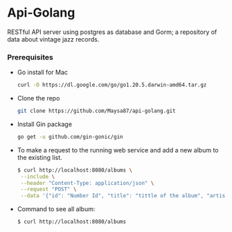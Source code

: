 # Api-Golang
RESTful API server using postgres as database and Gorm; a repository of data about vintage jazz records.

### Prerequisites
* Go install for Mac
  ```sh
  curl -O https://dl.google.com/go/go1.20.5.darwin-amd64.tar.gz
  ```

* Clone the repo
   ```sh
   git clone https://github.com/Maysa87/api-golang.git
   ```
* Install Gin package
   ```sh
   go get -u github.com/gin-gonic/gin
   ```
* To make a request to the running web service and add a new album to the existing list.
   ```sh
   $ curl http://localhost:8080/albums \
    --include \
    --header "Content-Type: application/json" \
    --request "POST" \
    --data '{"id": "Number Id", "title": "tittle of the album", "artist": "artist's name", "price": 0.00}'
   ```

* Command to see all album:
   ```sh
   $ curl http://localhost:8080/albums
   ```
